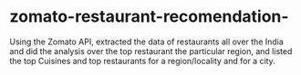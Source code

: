 # zomato-restaurant-recomendation-
 Using the Zomato API, extracted the data of restaurants all over the India and did the analysis over the top restaurant the particular region, and listed the top Cuisines and top restaurants for a region/locality and for a city.
